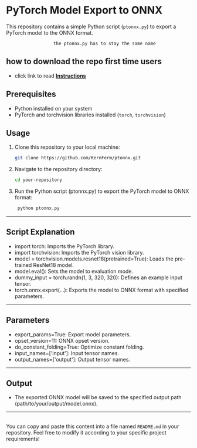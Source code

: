 # PyTorch Model Export to ONNX

This repository contains a simple Python script (`ptonnx.py`) to export a PyTorch model to the ONNX format.
                        
                      the ptonnx.py has to stay the same name
                  

## how to download the repo first time users

  - click link to read [**Instructions**](https://www.fnbubbles420.org/Instructions-On-How-To-Download-Repo)

## Prerequisites

- Python installed on your system
- PyTorch and torchvision libraries installed (`torch`, `torchvision`)

## Usage

1. Clone this repository to your local machine:

   ```bash
   git clone https://github.com/KernFerm/ptonnx.git

2. Navigate to the repository directory:

   ```bash
   cd your-repository

3. Run the Python script (ptonnx.py) to export the PyTorch model to ONNX format:

   ```bash
    python ptonnx.py


------

## Script Explanation
- import torch: Imports the PyTorch library.
- import torchvision: Imports the PyTorch vision library.
- model = torchvision.models.resnet18(pretrained=True): Loads the pre-trained ResNet18 model.
- model.eval(): Sets the model to evaluation mode.
- dummy_input = torch.randn(1, 3, 320, 320): Defines an example input tensor.
- torch.onnx.export(...): Exports the model to ONNX format with specified parameters.
----
## Parameters
- export_params=True: Export model parameters.
- opset_version=11: ONNX opset version.
- do_constant_folding=True: Optimize constant folding.
- input_names=['input']: Input tensor names.
- output_names=['output']: Output tensor names.

-----


## Output

- The exported ONNX model will be saved to the specified output path (path/to/your/output/model.onnx).

---

## 
You can copy and paste this content into a file named `README.md` in your repository. Feel free to modify it according to your specific project requirements!


